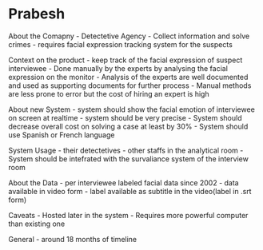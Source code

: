 # Prabesh

About the Comapny
	- Detectetive Agency
	- Collect information and solve crimes
	- requires facial expression tracking system for the suspects 

Context on the product
	- keep track of the facial expression of suspect interviewee
	- Done manually by the experts by analysing the facial expression on the monitor
	- Analysis of the experts are well documented and used as supporting documents for further process
	- Manual methods are less prone to error but the cost of hiring an expert is high
	
About new System
	- system should show the facial emotion of interviewee on screen at realtime
	- system should be very precise
	- System should decrease overall cost on solving a case at least by 30%
	- System should use Spanish or French language
	
System Usage
	- their detectetives
	- other staffs in the analytical room
	- System should be intefrated with the survaliance system of the interview room

About the Data
	- per interviewee labeled facial data since 2002
	- data available in video form
	- label available as subtitle in the video(label in .srt form)

Caveats
	- Hosted later in the system
	- Requires more powerful computer than existing one

General
	- around 18 months of timeline